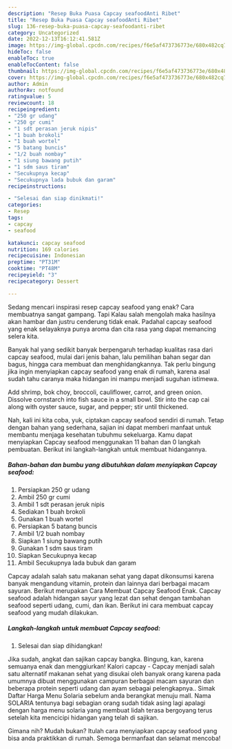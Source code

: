 ```yaml
---
description: "Resep Buka Puasa Capcay seafoodAnti Ribet"
title: "Resep Buka Puasa Capcay seafoodAnti Ribet"
slug: 136-resep-buka-puasa-capcay-seafoodanti-ribet
category: Uncategorized
date: 2022-12-13T16:12:41.581Z
image: https://img-global.cpcdn.com/recipes/f6e5af473736773e/680x482cq70/capcay-seafood-foto-resep-utama.jpg
hideToc: false
enableToc: true
enableTocContent: false
thumbnail: https://img-global.cpcdn.com/recipes/f6e5af473736773e/680x482cq70/capcay-seafood-foto-resep-utama.jpg
cover: https://img-global.cpcdn.com/recipes/f6e5af473736773e/680x482cq70/capcay-seafood-foto-resep-utama.jpg
author: Admin
authorAv: notfound
ratingvalue: 5
reviewcount: 18
recipeingredient:
- "250 gr udang"
- "250 gr cumi"
- "1 sdt perasan jeruk nipis"
- "1 buah brokoli"
- "1 buah wortel"
- "5 batang buncis"
- "1/2 buah nombay"
- "1 siung bawang putih"
- "1 sdm saus tiram"
- "Secukupnya kecap"
- "Secukupnya lada bubuk dan garam"
recipeinstructions:

- "Selesai dan siap dinikmati!"
categories:
- Resep
tags:
- capcay
- seafood

katakunci: capcay seafood 
nutrition: 169 calories
recipecuisine: Indonesian
preptime: "PT31M"
cooktime: "PT48M"
recipeyield: "3"
recipecategory: Dessert

---
```



Sedang mencari inspirasi resep capcay seafood yang enak? Cara membuatnya sangat gampang. Tapi Kalau salah mengolah maka hasilnya akan hambar dan justru cenderung tidak enak. Padahal capcay seafood yang enak selayaknya punya aroma dan cita rasa yang dapat memancing selera kita.


Banyak hal yang sedikit banyak berpengaruh terhadap kualitas rasa dari capcay seafood, mulai dari jenis bahan, lalu pemilihan bahan segar dan bagus, hingga cara membuat dan menghidangkannya. Tak perlu bingung jika ingin menyiapkan capcay seafood yang enak di rumah, karena asal sudah tahu caranya maka hidangan ini mampu menjadi suguhan istimewa.

Add shrimp, bok choy, broccoli, cauliflower, carrot, and green onion. Dissolve cornstarch into fish sauce in a small bowl. Stir into the cap cai along with oyster sauce, sugar, and pepper; stir until thickened.


Nah, kali ini kita coba, yuk, ciptakan capcay seafood sendiri di rumah. Tetap dengan bahan yang sederhana, sajian ini dapat memberi manfaat untuk membantu menjaga kesehatan tubuhmu sekeluarga. Kamu dapat menyiapkan Capcay seafood menggunakan 11 bahan dan 0 langkah pembuatan. Berikut ini langkah-langkah untuk membuat hidangannya.

<!--inarticleads1-->

##### Bahan-bahan dan bumbu yang dibutuhkan dalam menyiapkan Capcay seafood:

1. Persiapkan 250 gr udang
1. Ambil 250 gr cumi
1. Ambil 1 sdt perasan jeruk nipis
1. Sediakan 1 buah brokoli
1. Gunakan 1 buah wortel
1. Persiapkan 5 batang buncis
1. Ambil 1/2 buah nombay
1. Siapkan 1 siung bawang putih
1. Gunakan 1 sdm saus tiram
1. Siapkan Secukupnya kecap
1. Ambil Secukupnya lada bubuk dan garam


Capcay adalah salah satu makanan sehat yang dapat dikonsumsi karena banyak mengandung vitamin, protein dan lainnya dari berbagai macam sayuran. Berikut merupakan Cara Membuat Capcay Seafood Enak. Capcay seafood adalah hidangan sayur yang lezat dan sehat dengan tambahan seafood seperti udang, cumi, dan ikan. Berikut ini cara membuat capcay seafood yang mudah dilakukan. 

<!--inarticleads2-->

##### Langkah-langkah untuk membuat Capcay seafood:


1. Selesai dan siap dihidangkan!

Jika sudah, angkat dan sajikan capcay bangka. Bingung, kan, karena semuanya enak dan menggiurkan! Kalori capcay - Capcay menjadi salah satu alternatif makanan sehat yang disukai oleh banyak orang karena pada umumnya dibuat menggunakan campuran berbagai macam sayuran dan beberapa protein seperti udang dan ayam sebagai pelengkapnya.. Simak Daftar Harga Menu Solaria sebelum anda berangkat menuju mall. Nama SOLARIA tentunya bagi sebagian orang sudah tidak asing lagi apalagi dengan harga menu solaria yang membuat lidah terasa bergoyang terus setelah kita mencicipi hidangan yang telah di sajikan. 

Gimana nih? Mudah bukan? Itulah cara menyiapkan capcay seafood yang bisa anda praktikkan di rumah. Semoga bermanfaat dan selamat mencoba!
